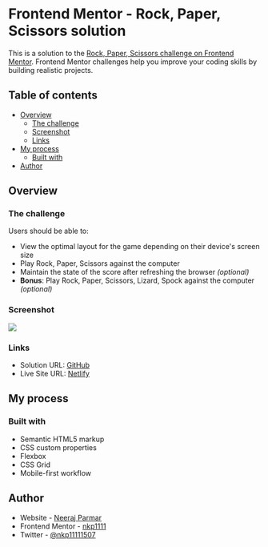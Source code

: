 # Frontend Mentor - Rock, Paper, Scissors solution

This is a solution to the [Rock, Paper, Scissors challenge on Frontend Mentor](https://www.frontendmentor.io/challenges/rock-paper-scissors-game-pTgwgvgH). Frontend Mentor challenges help you improve your coding skills by building realistic projects. 

## Table of contents

- [Overview](#overview)
  - [The challenge](#the-challenge)
  - [Screenshot](#screenshot)
  - [Links](#links)
- [My process](#my-process)
  - [Built with](#built-with)
- [Author](#author)

## Overview

### The challenge

Users should be able to:

- View the optimal layout for the game depending on their device's screen size
- Play Rock, Paper, Scissors against the computer
- Maintain the state of the score after refreshing the browser _(optional)_
- **Bonus**: Play Rock, Paper, Scissors, Lizard, Spock against the computer _(optional)_

### Screenshot

![](./screenshot.jpg)

### Links

- Solution URL: [GitHub](https://github.com/nkp1111/frontend-mentor-challenges/tree/main/rock-paper-scissors)
- Live Site URL: [Netlify](https://nkp1111-rock-paper-scissors-game.netlify.app/)

## My process

### Built with

- Semantic HTML5 markup
- CSS custom properties
- Flexbox
- CSS Grid
- Mobile-first workflow

## Author

- Website - [Neeraj Parmar](https://www.your-site.com)
- Frontend Mentor - [nkp1111](https://www.frontendmentor.io/profile/nkp1111)
- Twitter - [@nkp11111507](https://twitter.com/home)


